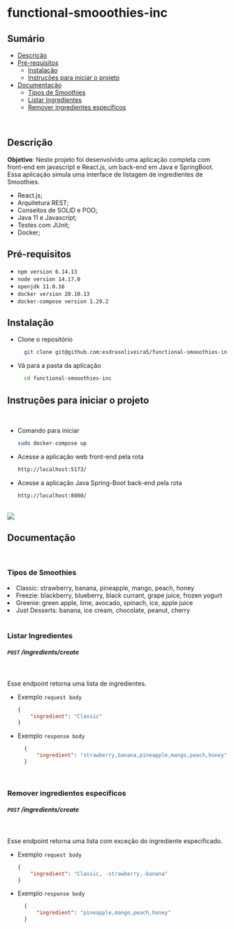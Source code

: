 # functional-smooothies-inc

## Sumário

- [Descrição](#Descrição)
- [Pré-requisitos](#Pre-requisitos)
  - [Instalação](#Instalação)
  - [Instruções para iniciar o projeto](#Intruções-para-iniciar-o-projeto)
- [Documentação](#Documentação)
  - [Tipos de Smoothies](#Tipos-de-Smoothies)
  - [Listar Ingredientes](#Listar-Ingredientes)
  - [Remover ingredientes especificos](#Remover-ingredientes-especificos)

<br>

## Descrição

**Objetivo**: Neste projeto foi desenvolvido uma aplicação completa com front-end em javascript e React.js, um back-end em Java e SpringBoot. Essa aplicação simula uma interface de listagem de ingredientes de Smoothies.

- React.js;
- Arquitetura REST;
- Conseitos de SOLID e POO;
- Java 11 e Javascript;
- Testes com JUnit;
- Docker;

## Pré-requisitos

- `npm version 6.14.13`
- `node version 14.17.0`
- `openjdk 11.0.16`
- `docker version 20.10.13`
- `docker-compose version 1.29.2`

## Instalação

- Clone o repositório
  ```sh
    git clone git@github.com:esdrasoliveira5/functional-smooothies-inc.git
- Vá para a pasta da aplicação
  ```sh
    cd functional-smooothies-inc

## Instruções para iniciar o projeto

<br>

- Comando para iniciar

  ```sh
  sudo docker-compose up


- Acesse a aplicação web front-end pela rota

  ```sh
  http://localhost:5173/


- Acesse a aplicação Java Spring-Boot back-end pela rota

  ```sh
  http://localhost:8080/


<br/>

<img src="./assets/image.png">

## Documentação

 <br/>

### **Tipos de Smoothies**

<li>Classic: strawberry, banana, pineapple, mango, peach, honey</li>
<li>Freezie: blackberry, blueberry, black currant, grape juice, frozen yogurt</li>
<li>Greenie: green apple, lime, avocado, spinach, ice, apple juice</li>
<li>Just Desserts: banana, ice cream, chocolate, peanut, cherry</li>

<br/>

### **Listar Ingredientes** 
##### `POST` /ingredients/create
  <br/>

  Esse endpoint retorna uma lista de ingredientes.

  - Exemplo `request body` 
    ``` json
    {
        "ingredient": "Classic"
    }
    ```

  - Exemplo `response body`
    ```json
      {
          "ingredient": "strawberry,banana,pineapple,mango,peach,honey"
      }
    ```
  <br/>

### **Remover ingredientes especificos** 
##### `POST` /ingredients/create
  <br/>

  Esse endpoint retorna uma lista com exceção do ingrediente especificado.

  - Exemplo `request body` 
    ``` json
    {
        "ingredient": "Classic, -strawberry,-banana"
    }
    ```

  - Exemplo `response body`
    ```json
      {
          "ingredient": "pineapple,mango,peach,honey"
      }
    ```
  <br/>

<br/>
